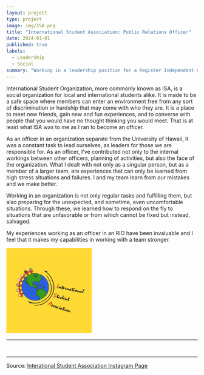 ```yaml
---
layout: project
type: project
image: img/ISA.png
title: "International Student Association: Public Relations Officer"
date: 2024-01-01
published: true
labels:
  - Leadership
  - Social
summary: "Working in a leadership position for a Register Independent Organization (RIO)"
---
```

International Student Organization, more commonly known as ISA, is a social organization for local and international students alike. It is made to be a safe space where members can enter an environment free
from any sort of discrimination or hardship that may come with who they are. It is a place to meet new friends, gain new and fun experiences, and to converse with people that you would have no thought thinking
you would meet. That is at least what ISA was to me as I ran to become an officer. 

As an officer in an organization separate from the University of Hawaii, It was a constant task to lead ourselves, as leaders for those we are responsible for. As an officer, I've contributed not only to the internal
workings between other officers, planning of activities, but also the face of the organization. What I dealt with not only as a singular person, but as a member of a larger team, are experiences that can only be 
learned from high stress situations and failures. I and my team learn from our mistakes and we make better. 

Working in an organization is not only regular tasks and fulfilling them, but also preparing for the unexpected, and sometime, even uncomfortable situations. Through these, we learned how to respond on the fly to 
situations that are unfavorable or from which cannot be fixed but instead, salvaged. 

My experiences working as an officer in an RIO have been invaluable and I feel that it makes my capabilities in working with a team stronger.

<img class="img-fluid" src="/img/ISA.png" alt="ISA Image">

<hr>

<pre>

</pre>

<hr>

Source: <a href="https://www.instagram.com/isauhm?utm_source=ig_web_button_share_sheet&igsh=ZDNlZDc0MzIxNw=="><i class="large github icon "></i>Interational Student Association Instagram Page</a>
